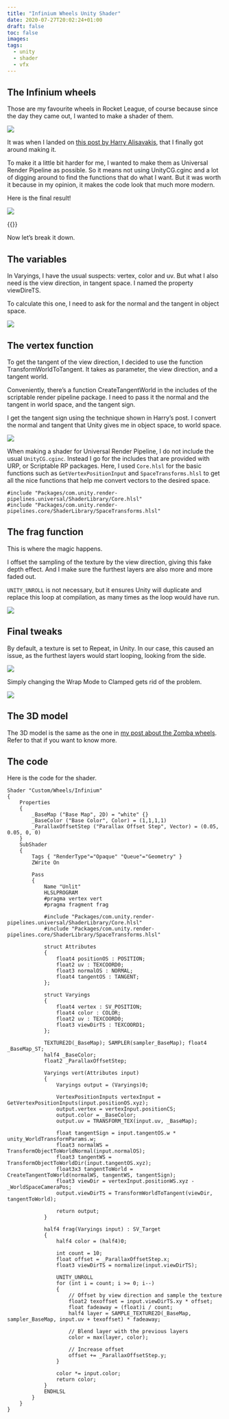 ```yaml
---
title: "Infinium Wheels Unity Shader"
date: 2020-07-27T20:02:24+01:00
draft: false
toc: false
images:
tags:
  - unity
  - shader
  - vfx
---
```


## The Infinium wheels

Those are my favourite wheels in Rocket League, of course because since the day they came out, I wanted to make a shader of them.

![](/img/posts/infinium-wheels-unity-shader/ps4-infinium-TitaniumWhite.png)

It was when I landed on [this post by Harry Alisavakis](https://halisavakis.com/my-take-on-shaders-parallax-effect-part-ii/), that I finally got around making it.

To make it a little bit harder for me, I wanted to make them as Universal Render Pipeline as possible. So it means not using UnityCG.cginc and a lot of digging around to find the functions that do what I want. But it was worth it because in my opinion, it makes the code look that much more modern.

Here is the final result!

![](/img/posts/infinium-wheels-unity-shader/infinium.png)

{{<youtube X8AZJ8GJoB0>}}

Now let’s break it down.

## The variables

In Varyings, I have the usual suspects: vertex, color and uv. But what I also need is the view direction, in tangent space. I named the property viewDireTS.

To calculate this one, I need to ask for the normal and the tangent in object space.

![](/img/posts/infinium-wheels-unity-shader/rider64_2020-07-26_22-20-19.png)

## The vertex function

To get the tangent of the view direction, I decided to use the function TransformWorldToTangent. It takes as parameter, the view direction, and a tangent world.

Conveniently, there’s a function CreateTangentWorld in the includes of the scriptable render pipeline package. I need to pass it the normal and the tangent in world space, and the tangent sign.

I get the tangent sign using the technique shown in Harry’s post. I convert the normal and tangent that Unity gives me in object space, to world space.

![](/img/posts/infinium-wheels-unity-shader/rider64_2020-07-26_22-46-18.png)

When making a shader for Universal Render Pipeline, I do not include the usual `UnityCG.cginc`. Instead I go for the includes that are provided with URP, or Scriptable RP packages. Here, I used `Core.hlsl` for the basic functions such as `GetVertexPositionInput` and `SpaceTransforms.hlsl` to get all the nice functions that help me convert vectors to the desired space.

```hlsl
#include "Packages/com.unity.render-pipelines.universal/ShaderLibrary/Core.hlsl"
#include "Packages/com.unity.render-pipelines.core/ShaderLibrary/SpaceTransforms.hlsl"
```

## The frag function

This is where the magic happens.

I offset the sampling of the texture by the view direction, giving this fake depth effect. And I make sure the furthest layers are also more and more faded out.

`UNITY_UNROLL` is not necessary, but it ensures Unity will duplicate and replace this loop at compilation, as many times as the loop would have run.

![](/img/posts/infinium-wheels-unity-shader/image-asset.png)

## Final tweaks

By default, a texture is set to Repeat, in Unity. In our case, this caused an issue, as the furthest layers would start looping, looking from the side. 

![](/img/posts/infinium-wheels-unity-shader/Unity_2020-07-26_23-25-43.png)

Simply changing the Wrap Mode to Clamped gets rid of the problem.

![](/img/posts/infinium-wheels-unity-shader/Unity_2020-07-26_23-22-09.png)

## The 3D model

The 3D model is the same as the one in [my post about the Zomba wheels](/posts/zomba-wheels-in-shader-graph). Refer to that if you want to know more.

## The code

Here is the code for the shader.

```hlsl
Shader "Custom/Wheels/Infinium"
{
    Properties
    {
        _BaseMap ("Base Map", 2D) = "white" {}
        _BaseColor ("Base Color", Color) = (1,1,1,1)
        _ParallaxOffsetStep ("Parallax Offset Step", Vector) = (0.05, 0.05, 0, 0)
    }
    SubShader
    {
        Tags { "RenderType"="Opaque" "Queue"="Geometry" }
        ZWrite On

        Pass
        {
            Name "Unlit"
            HLSLPROGRAM
            #pragma vertex vert
            #pragma fragment frag

            #include "Packages/com.unity.render-pipelines.universal/ShaderLibrary/Core.hlsl"
            #include "Packages/com.unity.render-pipelines.core/ShaderLibrary/SpaceTransforms.hlsl"

            struct Attributes
            {
                float4 positionOS : POSITION;
                float2 uv : TEXCOORD0;
                float3 normalOS : NORMAL;
                float4 tangentOS : TANGENT;
            };

            struct Varyings
            {
                float4 vertex : SV_POSITION;
                float4 color : COLOR;
                float2 uv : TEXCOORD0;
                float3 viewDirTS : TEXCOORD1;
            };

            TEXTURE2D(_BaseMap); SAMPLER(sampler_BaseMap); float4 _BaseMap_ST;
            half4 _BaseColor;
            float2 _ParallaxOffsetStep;

            Varyings vert(Attributes input)
            {
                Varyings output = (Varyings)0;

                VertexPositionInputs vertexInput = GetVertexPositionInputs(input.positionOS.xyz);
                output.vertex = vertexInput.positionCS;
                output.color = _BaseColor;
                output.uv = TRANSFORM_TEX(input.uv, _BaseMap);

                float tangentSign = input.tangentOS.w * unity_WorldTransformParams.w;
                float3 normalWS = TransformObjectToWorldNormal(input.normalOS);
                float3 tangentWS = TransformObjectToWorldDir(input.tangentOS.xyz);
                float3x3 tangentToWorld = CreateTangentToWorld(normalWS, tangentWS, tangentSign);
                float3 viewDir = vertexInput.positionWS.xyz - _WorldSpaceCameraPos;
                output.viewDirTS = TransformWorldToTangent(viewDir, tangentToWorld);

                return output;
            }

            half4 frag(Varyings input) : SV_Target
            {
                half4 color = (half4)0;

                int count = 10;
                float offset = _ParallaxOffsetStep.x;
                float3 viewDirTS = normalize(input.viewDirTS);

                UNITY_UNROLL
                for (int i = count; i >= 0; i--)
                {
                    // Offset by view direction and sample the texture
                    float2 texoffset = input.viewDirTS.xy * offset;
                    float fadeaway = (float)i / count;
                    half4 layer = SAMPLE_TEXTURE2D(_BaseMap, sampler_BaseMap, input.uv + texoffset) * fadeaway;

                    // Blend layer with the previous layers
                    color = max(layer, color);

                    // Increase offset
                    offset += _ParallaxOffsetStep.y;
                }

                color *= input.color;
                return color;
            }
            ENDHLSL
        }
    }
}
```
